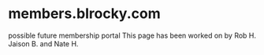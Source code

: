 # members.blrocky.com
possible future membership portal
This page has been worked on by Rob H. Jaison B. and Nate H.
